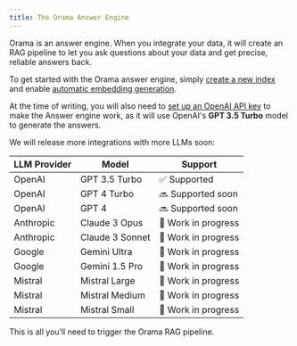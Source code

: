 ```yaml
---
title: The Orama Answer Engine
---
```


Orama is an answer engine. When you integrate your data, it will create an RAG pipeline to let you ask questions about your data and get precise, reliable answers back.

To get started with the Orama answer engine, simply [create a new index](/cloud/working-with-indexes/create-a-new-index) and enable [automatic embedding generation](/cloud/orama-ai/automatic-embeddings-generation).

At the time of writing, you will also need to [set up an OpenAI API key](/cloud/orama-ai/automatic-embeddings-generation#using-openai) to make the Answer engine work, as it will use OpenAI's **GPT 3.5 Turbo** model to generate the answers.

We will release more integrations with more LLMs soon:

| LLM Provider | Model           | Support             |
| ------------ | --------------- | ------------------- |
| OpenAI       | GPT 3.5 Turbo   | ✅ Supported        |
| OpenAI       | GPT 4 Turbo     | 🔜 Supported soon   |
| OpenAI       | GPT 4           | 🔜 Supported soon   |
| Anthropic    | Claude 3 Opus   | 🚧 Work in progress |
| Anthropic    | Claude 3 Sonnet | 🚧 Work in progress |
| Google       | Gemini Ultra    | 🚧 Work in progress |
| Google       | Gemini 1.5 Pro  | 🚧 Work in progress |
| Mistral      | Mistral Large   | 🚧 Work in progress |
| Mistral      | Mistral Medium  | 🚧 Work in progress |
| Mistral      | Mistral Small   | 🚧 Work in progress |

This is all you’ll need to trigger the Orama RAG pipeline.
